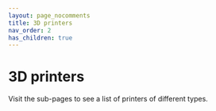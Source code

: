 ```yaml
---
layout: page_nocomments
title: 3D printers
nav_order: 2
has_children: true
---
```


# 3D printers

Visit the sub-pages to see a list of printers of different types.

